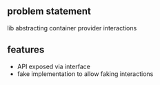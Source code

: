 ## problem statement

lib abstracting container provider interactions

## features

- API exposed via interface
- fake implementation to allow faking interactions

